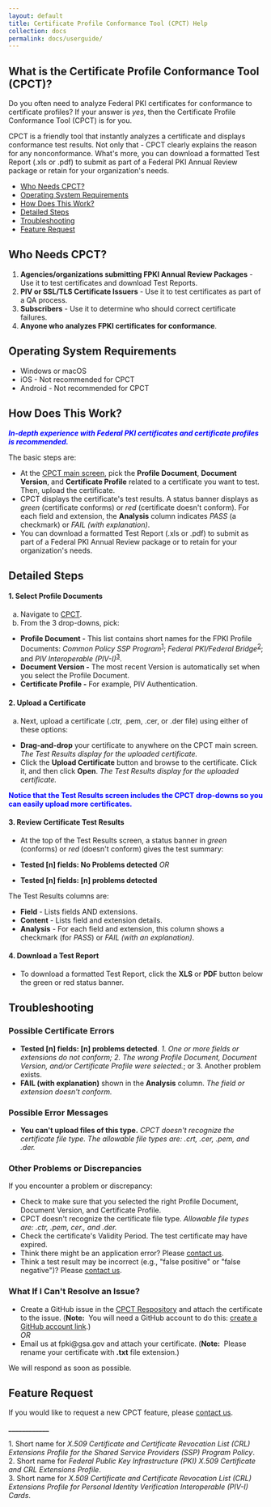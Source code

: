 ```yaml
---
layout: default
title: Certificate Profile Conformance Tool (CPCT) Help
collection: docs
permalink: docs/userguide/
---
```

<html>
<body>
<h2 id="what">What is the Certificate Profile Conformance Tool (CPCT)?</h2>

<p>Do you often need to analyze Federal PKI certificates for conformance to certificate profiles? If your answer is <i>yes</i>, then the Certificate Profile Conformance Tool (CPCT) is for you.</p>

<p>CPCT is a friendly tool that instantly analyzes a certificate and displays conformance test results. Not only that&nbsp;-&nbsp;CPCT clearly explains the reason for any nonconformance. What's more, you can download a formatted Test Report (.xls or .pdf) to submit as part of a Federal PKI Annual Review package or retain for your organization's needs.</p>

<ul style="list-style-type:disc">
<li><a href="#who">Who Needs CPCT?</a>
<li><a href="#operating">Operating System Requirements</a>
<li><a href="#how">How Does This Work?</a>
<li><a href="#detailed">Detailed Steps</a>
<li><a href="#troubleshooting">Troubleshooting</a>
<li><a href="#feature">Feature Request</a>
</ul>

<h2 id="who">Who Needs CPCT?</h2>

<ol>
<li><b>Agencies/organizations submitting FPKI Annual Review Packages</b> - Use it to test certificates and download Test Reports.</li>
<li><b>PIV or SSL/TLS Certificate Issuers</b> - Use it to test certificates as part of a QA process.</li>
<li><b>Subscribers</b> - Use it to determine who should correct certificate failures.</li>
<li><b>Anyone who analyzes FPKI certificates for conformance</b>.</li>
</ol>

<h2 id="operating">Operating System Requirements</h2>

<ul style="list-style-type:disc"> 
<li>Windows or macOS</li>
<li>iOS - Not recommended for CPCT</li>
<li>Android - Not recommended for CPCT</li>
</ul>

<h2 id="how">How Does This Work?</h2>

<p style="color:blue;"><b><i>In-depth experience with Federal PKI certificates and certificate profiles is recommended.</b></i></p>

<p>The basic steps are:</p>

<ul style="list-style-type:disc">
<li>At the <a href="https://cpct.app.cloud.gov/" target="_blank">CPCT main screen</a>, pick the <b>Profile Document</b>, <b>Document Version</b>, and <b>Certificate Profile</b> related to a certificate you want to test. Then, upload the certificate.</li> 

<li>CPCT displays the certificate's test results. A status banner displays as <i>green</i> (certificate conforms) or <i>red</i> (certificate doesn't conform). For each field and extension, the <b>Analysis</b> column indicates <i>PASS</i> (a checkmark) or <i>FAIL (with explanation)</i>.</li> 

<li>You can download a formatted Test Report (.xls or .pdf) to submit as part of a Federal PKI Annual Review package or to retain for your organization's needs.</li> 
</ul>

<h2 id="detailed">Detailed Steps</h2>
<!--The short names aren't ideal. "Common Policy" and "Federal Bridge" don't appear in the actual policies' titles. For normal publications, ideally prior to short name use (or at least in a footnote as I have added at the end), the full titles should be defined.-->

<h4 id="selectprofiledocuments">1. Select Profile Documents</h4>

<ol type="a">
<li>Navigate to <a href="https://cpct.app.cloud.gov/" target="_blank">CPCT</a>.

<li>From the 3 drop-downs, pick:</li></ol>
<ul style="list-style-type:disc">
<li><b>Profile Document -</b> This list contains short names for the FPKI Profile Documents: <i>Common Policy SSP Program</i><sup><a href="#1">1</a></sup>; <i>Federal PKI/Federal Bridge</i><sup><a href="#2">2</a></sup>; and <i>PIV Interoperable (PIV-I)</i><sup><a href="#3">3</a></sup>.
<li><b>Document Version -</b> The most recent Version is automatically set when you select the Profile Document.
<li><b>Certificate Profile -</b> For example, PIV Authentication.</li>
</ul>

<h4 id="uploadacertificate">2. Upload a Certificate</h4>

<ol type="a">
<li><p>Next, upload a certificate (.ctr, .pem, .cer, or .der file) using either of these options:</ol>
<ul style="list-style-type:disc">
<li><b>Drag-and-drop</b> your certificate to anywhere on the CPCT main screen. <i>The Test Results display for the uploaded certificate.</i><br>
<li>Click the <b>Upload Certificate</b> button and browse to the certificate. Click it, and then click <b>Open</b>. <i>The Test Results display for the uploaded certificate.</i><br></p></li>
</ul>

<p style="color:blue;"><b>Notice that the Test Results screen includes the CPCT drop-downs so you can easily upload more certificates.</b></p>

<h4 id="reviewcertificatetestresults">3. Review Certificate Test Results</h4>

<ul>
<li><p>At the top of the Test Results screen, a status banner in <em>green</em> (conforms) or <em>red</em> (doesn't conform) gives the test summary: </p></li>

<li><p><strong>Tested [n] fields: No Problems detected</strong> 
<em>OR</em> </p></li>

<li><p><strong>Tested [n] fields: [n] problems detected</strong></p></li>
</ul>

<p>The Test Results columns are:</p>

<ul>
<li><strong>Field</strong> - Lists fields AND extensions.</li>

<li><strong>Content</strong> - Lists field and extension details.</li>

<li><strong>Analysis</strong> - For each field and extension, this column shows a checkmark (for <em>PASS</em>) or <em>FAIL (with an explanation)</em>.</li>
</ul>

<h4 id="downloadatestreport">4. Download a Test Report</h4>

<ul>
<li>To download a formatted Test Report, click the <strong>XLS</strong> or <strong>PDF</strong> button below the green or red status banner. </li>
</ul>

<h2 id="troubleshooting">Troubleshooting</h2>

<h3>Possible Certificate Errors</h3>

<ul>
<li><strong>Tested [n] fields: [n] problems detected</strong>. <em>1. One or more fields or extensions do not conform; 2. The wrong Profile Document, Document Version, and/or Certificate Profile were selected.</em>; or 3. Another problem exists.</li>

<li><strong>FAIL (with explanation)</strong> shown in the <strong>Analysis</strong> column. <em>The field or extension doesn't conform.</em></li>
</ul>

<h3>Possible Error Messages</h3>

<ul>
<li><strong>You can't upload files of this type.</strong> <em>CPCT doesn't recognize the certificate file type. The allowable file types are: .crt, .cer, .pem, and .der.</em></li>
</ul>

<h3>Other Problems or Discrepancies</h3>

<p>If you encounter a problem or discrepancy:</p>

<ul>
<li>Check to make sure that you selected the right Profile Document, Document Version, and Certificate Profile.</li>

<li>CPCT doesn't recognize the certificate file type. <em>Allowable file types are: .ctr, .pem, cer., and .der.</em></li>

<li>Check the certificate's Validity Period. The test certificate may have expired.<!--Would this show up as a "problem" in the status banner with a "FAIL" for Validity Period"?--> </li>

<li>Think there might be an application error?  Please <a href="https://github.com/GSA/fpkilint/blob/dev/docs/cpct_contact_us.md" target="_blank">contact  us</a>.</li>

<li>Think a test result may be incorrect (e.g., "false positive" or "false negative")? Please <a href="https://github.com/GSA/fpkilint/blob/dev/docs/cpct_contact_us.md" target="_blank">contact  us</a>. </li>
</ul>

<h3>What If I Can't Resolve an Issue?</h3>

<ul>
<li>Create a GitHub issue in the <a href="https://github.com/GSA/fpkilint" target="_blank">CPCT Respository</a> and attach the certificate to the issue. (<strong>Note:</strong>&nbsp;&nbsp;You will need a GitHub account to do this: <a href="https://github.com/join" target="_blank">create a GitHub account link</a>.)<br>
<em>OR</em><br></li>

<li>Email us at fpki@gsa.gov and attach your certificate. (<strong>Note:</strong>&nbsp;&nbsp;Please rename your certificate with <strong>.txt</strong> file extension.) </li>
</ul>

<p>We will respond as soon as possible.</p>

<h2 id="feature">Feature Request</h2>

<p>If you would like to request a new CPCT feature, please <a href="https://github.com/GSA/fpkilint/blob/dev/docs/cpct_contact_us.md" target="_blank">contact  us</a>.</p>

<p><b>____________</b></p>
<p><a name="1">1</a>. Short name for <em>X.509 Certificate and Certificate Revocation List (CRL) Extensions Profile for the Shared Service Providers (SSP) Program Policy</em>.<br>
<a name="2">2</a>. Short name for <em>Federal Public Key Infrastructure (PKI) X.509 Certificate and CRL Extensions Profile</em>.<br>
<a name="3">3</a>. Short name for <em>X.509 Certificate and Certificate Revocation List (CRL) Extensions Profile for Personal Identity Verification Interoperable (PIV-I) Cards</em>.<br></p>

</body>
</html>
